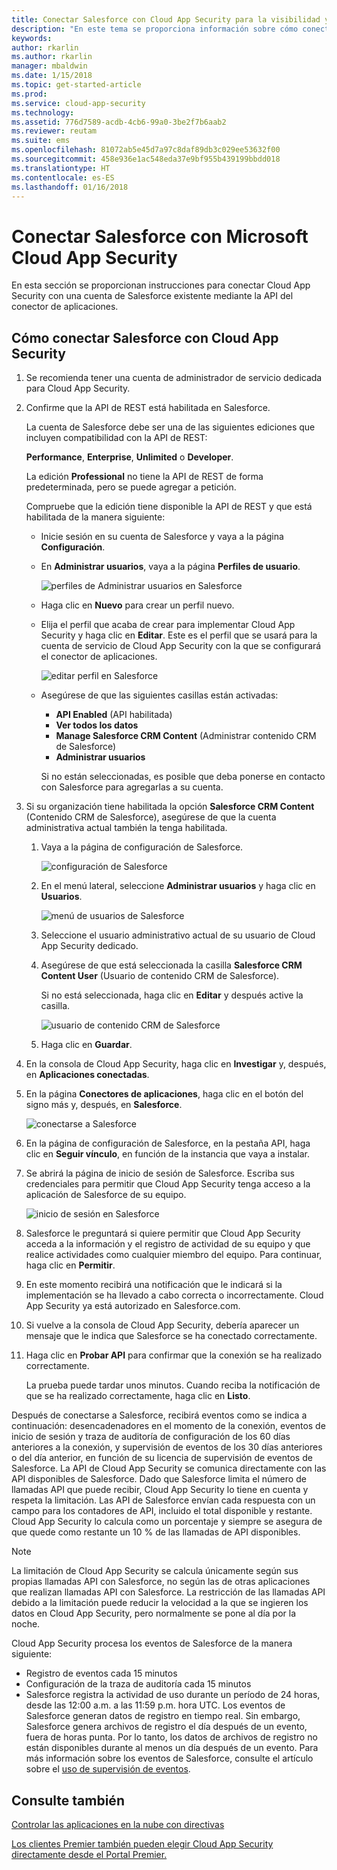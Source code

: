 ```yaml
---
title: Conectar Salesforce con Cloud App Security para la visibilidad y el control del uso | Microsoft Docs
description: "En este tema se proporciona información sobre cómo conectar la aplicación Salesforce con Cloud App Security mediante el conector de API."
keywords: 
author: rkarlin
ms.author: rkarlin
manager: mbaldwin
ms.date: 1/15/2018
ms.topic: get-started-article
ms.prod: 
ms.service: cloud-app-security
ms.technology: 
ms.assetid: 776d7589-acdb-4cb6-99a0-3be2f7b6aab2
ms.reviewer: reutam
ms.suite: ems
ms.openlocfilehash: 81072ab5e45d7a97c8daf89db3c029ee53632f00
ms.sourcegitcommit: 458e936e1ac548eda37e9bf955b439199bbdd018
ms.translationtype: HT
ms.contentlocale: es-ES
ms.lasthandoff: 01/16/2018
---
```

# <a name="connect-salesforce-to-microsoft-cloud-app-security"></a>Conectar Salesforce con Microsoft Cloud App Security
En esta sección se proporcionan instrucciones para conectar Cloud App Security con una cuenta de Salesforce existente mediante la API del conector de aplicaciones.  
  
## <a name="how-to-connect-salesforce-to-cloud-app-security"></a>Cómo conectar Salesforce con Cloud App Security  
  
1.  Se recomienda tener una cuenta de administrador de servicio dedicada para Cloud App Security.  
  
2.  Confirme que la API de REST está habilitada en Salesforce.  
  
     La cuenta de Salesforce debe ser una de las siguientes ediciones que incluyen compatibilidad con la API de REST:  
  
     **Performance**, **Enterprise**, **Unlimited** o **Developer**.  
  
     La edición **Professional** no tiene la API de REST de forma predeterminada, pero se puede agregar a petición.  
  
     Compruebe que la edición tiene disponible la API de REST y que está habilitada de la manera siguiente:  
  
    -   Inicie sesión en su cuenta de Salesforce y vaya a la página **Configuración**.  
  
    -   En **Administrar usuarios**, vaya a la página **Perfiles de usuario**.  
  
         ![perfiles de Administrar usuarios en Salesforce](./media/salesforce-manageusers-profiles.png "perfiles de Administrar usuarios en Salesforce")  
  
    -   Haga clic en **Nuevo** para crear un perfil nuevo. 
    - Elija el perfil que acaba de crear para implementar Cloud App Security y haga clic en **Editar**. Este es el perfil que se usará para la cuenta de servicio de Cloud App Security con la que se configurará el conector de aplicaciones.  
  
         ![editar perfil en Salesforce](./media/salesforce-edit-profile.png "editar perfil en Salesforce")  
  
    -   Asegúrese de que las siguientes casillas están activadas:   
        - **API Enabled** (API habilitada)
        - **Ver todos los datos** 
        - **Manage Salesforce CRM Content** (Administrar contenido CRM de Salesforce)
        - **Administrar usuarios**
        
        Si no están seleccionadas, es posible que deba ponerse en contacto con Salesforce para agregarlas a su cuenta.  
             
3.  Si su organización tiene habilitada la opción **Salesforce CRM Content** (Contenido CRM de Salesforce), asegúrese de que la cuenta administrativa actual también la tenga habilitada.  
  
    1.  Vaya a la página de configuración de Salesforce.  
  
         ![configuración de Salesforce](./media/salesforce-setup.png "configuración de Salesforce")  
  
    2.  En el menú lateral, seleccione **Administrar usuarios** y haga clic en **Usuarios**.  
  
         ![menú de usuarios de Salesforce](./media/salesforce-menu-users.png "menú de usuarios de Salesforce")  
  
    3.  Seleccione el usuario administrativo actual de su usuario de Cloud App Security dedicado.  
  
    4.  Asegúrese de que está seleccionada la casilla **Salesforce CRM Content User** (Usuario de contenido CRM de Salesforce).  
  
         Si no está seleccionada, haga clic en **Editar** y después active la casilla.  
  
         ![usuario de contenido CRM de Salesforce](./media/salesforce-crm-content-user.png "usuario de contenido CRM de Salesforce")  
  
    5.  Haga clic en **Guardar**.  
  
4.  En la consola de Cloud App Security, haga clic en **Investigar** y, después, en **Aplicaciones conectadas**.  
  
5.  En la página **Conectores de aplicaciones**, haga clic en el botón del signo más y, después, en **Salesforce**.  
  
     ![conectarse a Salesforce](./media/connect-salesforce.png "conectarse a Salesforce")  
  
6.  En la página de configuración de Salesforce, en la pestaña API, haga clic en **Seguir vínculo**, en función de la instancia que vaya a instalar.  
  
7.  Se abrirá la página de inicio de sesión de Salesforce. Escriba sus credenciales para permitir que Cloud App Security tenga acceso a la aplicación de Salesforce de su equipo.  
  
     ![inicio de sesión en Salesforce](./media/salesforce-logon.png "inicio de sesión en Salesforce")  
  
8.  Salesforce le preguntará si quiere permitir que Cloud App Security acceda a la información y el registro de actividad de su equipo y que realice actividades como cualquier miembro del equipo. Para continuar, haga clic en **Permitir**.  
  
9. En este momento recibirá una notificación que le indicará si la implementación se ha llevado a cabo correcta o incorrectamente. Cloud App Security ya está autorizado en Salesforce.com.  
  
10. Si vuelve a la consola de Cloud App Security, debería aparecer un mensaje que le indica que Salesforce se ha conectado correctamente.  
  
11. Haga clic en **Probar API** para confirmar que la conexión se ha realizado correctamente.  
  
     La prueba puede tardar unos minutos. Cuando reciba la notificación de que se ha realizado correctamente, haga clic en **Listo**.  
  
  
Después de conectarse a Salesforce, recibirá eventos como se indica a continuación: desencadenadores en el momento de la conexión, eventos de inicio de sesión y traza de auditoría de configuración de los 60 días anteriores a la conexión, y supervisión de eventos de los 30 días anteriores o del día anterior, en función de su licencia de supervisión de eventos de Salesforce. La API de Cloud App Security se comunica directamente con las API disponibles de Salesforce. Dado que Salesforce limita el número de llamadas API que puede recibir, Cloud App Security lo tiene en cuenta y respeta la limitación. Las API de Salesforce envían cada respuesta con un campo para los contadores de API, incluido el total disponible y restante. Cloud App Security lo calcula como un porcentaje y siempre se asegura de que quede como restante un 10 % de las llamadas de API disponibles. 

> [!NOTE]
> La limitación de Cloud App Security se calcula únicamente según sus propias llamadas API con Salesforce, no según las de otras aplicaciones que realizan llamadas API con Salesforce.
> La restricción de las llamadas API debido a la limitación puede reducir la velocidad a la que se ingieren los datos en Cloud App Security, pero normalmente se pone al día por la noche.


Cloud App Security procesa los eventos de Salesforce de la manera siguiente: 
  
- Registro de eventos cada 15 minutos
- Configuración de la traza de auditoría cada 15 minutos
- Salesforce registra la actividad de uso durante un período de 24 horas, desde las 12:00 a.m. a las 11:59 p.m. hora UTC. Los eventos de Salesforce generan datos de registro en tiempo real. Sin embargo, Salesforce genera archivos de registro el día después de un evento, fuera de horas punta. Por lo tanto, los datos de archivos de registro no están disponibles durante al menos un día después de un evento. Para más información sobre los eventos de Salesforce, consulte el artículo sobre el [uso de supervisión de eventos](https://developer.salesforce.com/docs/atlas.en-us.api_rest.meta/api_rest/using_resources_event_log_files.htm).


## <a name="see-also"></a>Consulte también  
[Controlar las aplicaciones en la nube con directivas](control-cloud-apps-with-policies.md)   

[Los clientes Premier también pueden elegir Cloud App Security directamente desde el Portal Premier.](https://premier.microsoft.com/)  
  
  